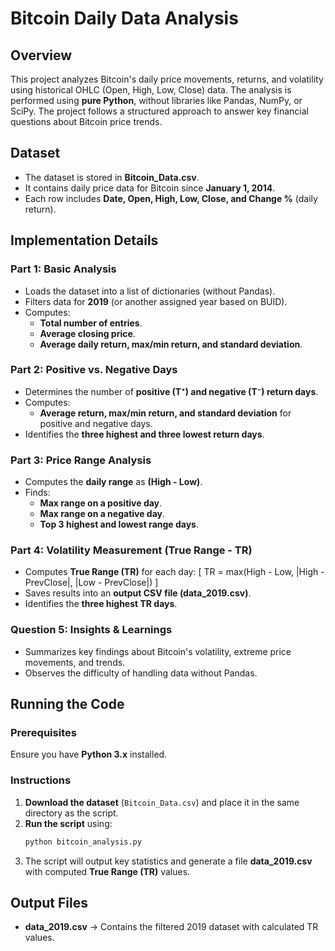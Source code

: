 # Bitcoin Daily Data Analysis

## Overview
This project analyzes Bitcoin's daily price movements, returns, and volatility using historical OHLC (Open, High, Low, Close) data. The analysis is performed using **pure Python**, without libraries like Pandas, NumPy, or SciPy. The project follows a structured approach to answer key financial questions about Bitcoin price trends.

## Dataset
- The dataset is stored in **Bitcoin_Data.csv**.
- It contains daily price data for Bitcoin since **January 1, 2014**.
- Each row includes **Date, Open, High, Low, Close, and Change %** (daily return).

## Implementation Details

### **Part 1: Basic Analysis**
- Loads the dataset into a list of dictionaries (without Pandas).
- Filters data for **2019** (or another assigned year based on BUID).
- Computes:
  - **Total number of entries**.
  - **Average closing price**.
  - **Average daily return, max/min return, and standard deviation**.

### **Part 2: Positive vs. Negative Days**
- Determines the number of **positive (T⁺) and negative (T⁻) return days**.
- Computes:
  - **Average return, max/min return, and standard deviation** for positive and negative days.
- Identifies the **three highest and three lowest return days**.

### **Part 3: Price Range Analysis**
- Computes the **daily range** as **(High - Low)**.
- Finds:
  - **Max range on a positive day**.
  - **Max range on a negative day**.
  - **Top 3 highest and lowest range days**.

### **Part 4: Volatility Measurement (True Range - TR)**
- Computes **True Range (TR)** for each day:
  \[ TR = max(High - Low, |High - PrevClose|, |Low - PrevClose|) \]
- Saves results into an **output CSV file (data_2019.csv)**.
- Identifies the **three highest TR days**.

### **Question 5: Insights & Learnings**
- Summarizes key findings about Bitcoin's volatility, extreme price movements, and trends.
- Observes the difficulty of handling data without Pandas.

## Running the Code
### Prerequisites
Ensure you have **Python 3.x** installed.

### Instructions
1. **Download the dataset** (`Bitcoin_Data.csv`) and place it in the same directory as the script.
2. **Run the script** using:
   ```bash
   python bitcoin_analysis.py
   ```
3. The script will output key statistics and generate a file **data_2019.csv** with computed **True Range (TR)** values.

## Output Files
- **data_2019.csv** → Contains the filtered 2019 dataset with calculated TR values.
